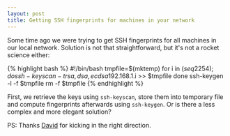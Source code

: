```yaml
---
layout: post
title: Getting SSH fingerprints for machines in your network
---
```


Some time ago we were trying to get SSH fingerprints for all machines in our local network. Solution is not that straightforward, but it's not a rocket science either:

{% highlight bash %}
#!/bin/bash
tmpfile=$(mktemp)
for i in $(seq 2 254); do
    ssh-keyscan -t rsa,dsa,ecdsa 192.168.1.$i >> $tmpfile
done
ssh-keygen -l -f $tmpfile
rm -f $tmpfile
{% endhighlight %}

First, we retrieve the keys using `ssh-keyscan`, store them into temporary file and compute fingerprints afterwards using `ssh-keygen`. Or is there a less complex and more elegant solution?

PS: Thanks [David](http://administratosphere.wordpress.com/2011/05/28/getting-and-verifying-ssh-fingerprints/) for kicking in the right direction.
